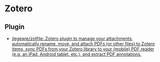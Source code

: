 # Zotero


## Plugin

- [jlegewie/zotfile: Zotero plugin to manage your attachments: automatically rename, move, and attach PDFs (or other files) to Zotero items, sync PDFs from your Zotero library to your (mobile) PDF reader (e.g. an iPad, Android tablet, etc.), and extract PDF annotations.](https://github.com/jlegewie/zotfile)
